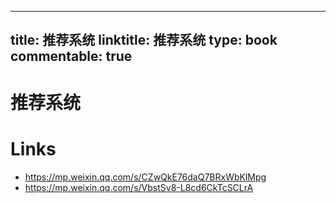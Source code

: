 
---
title: 推荐系统
linktitle: 推荐系统
type: book
commentable: true
---

# 推荐系统

# Links

- https://mp.weixin.qq.com/s/CZwQkE76daQ7BRxWbKlMpg
- https://mp.weixin.qq.com/s/VbstSv8-L8cd6CkTcSCLrA

    